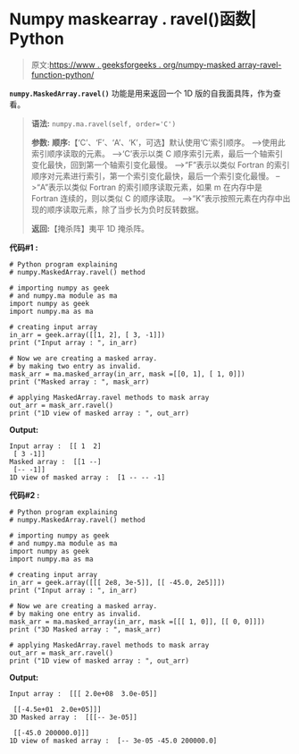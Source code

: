 # Numpy maskearray . ravel()函数| Python

> 原文:[https://www . geeksforgeeks . org/numpy-masked array-ravel-function-python/](https://www.geeksforgeeks.org/numpy-maskedarray-ravel-function-python/)

**`numpy.MaskedArray.ravel()`** 功能是用来返回一个 1D 版的自我面具阵，作为查看。

> **语法:** `numpy.ma.ravel(self, order='C')`
> 
> **参数:**
> **顺序:**【‘C’、‘F’、‘A’、‘K’，可选】默认使用‘C’索引顺序。
> –>使用此索引顺序读取的元素。
> –>‘C’表示以类 C 顺序索引元素，最后一个轴索引变化最快，回到第一个轴索引变化最慢。
> –>“F”表示以类似 Fortran 的索引顺序对元素进行索引，第一个索引变化最快，最后一个索引变化最慢。
> –>“A”表示以类似 Fortran 的索引顺序读取元素，如果 m 在内存中是 Fortran 连续的，则以类似 C 的顺序读取。
> –>“K”表示按照元素在内存中出现的顺序读取元素，除了当步长为负时反转数据。
> 
> **返回:**【掩杀阵】夷平 1D 掩杀阵。

**代码#1 :**

```
# Python program explaining
# numpy.MaskedArray.ravel() method 

# importing numpy as geek  
# and numpy.ma module as ma 
import numpy as geek 
import numpy.ma as ma 

# creating input array  
in_arr = geek.array([[1, 2], [ 3, -1]]) 
print ("Input array : ", in_arr) 

# Now we are creating a masked array. 
# by making two entry as invalid.  
mask_arr = ma.masked_array(in_arr, mask =[[0, 1], [ 1, 0]]) 
print ("Masked array : ", mask_arr) 

# applying MaskedArray.ravel methods to mask array 
out_arr = mask_arr.ravel() 
print ("1D view of masked array : ", out_arr) 
```

**Output:**

```
Input array :  [[ 1  2]
 [ 3 -1]]
Masked array :  [[1 --]
 [-- -1]]
1D view of masked array :  [1 -- -- -1]

```

**代码#2 :**

```
# Python program explaining
# numpy.MaskedArray.ravel() method 

# importing numpy as geek  
# and numpy.ma module as ma 
import numpy as geek 
import numpy.ma as ma 

# creating input array 
in_arr = geek.array([[[ 2e8, 3e-5]], [[ -45.0, 2e5]]])
print ("Input array : ", in_arr)

# Now we are creating a masked array. 
# by making one entry as invalid.  
mask_arr = ma.masked_array(in_arr, mask =[[[ 1, 0]], [[ 0, 0]]]) 
print ("3D Masked array : ", mask_arr) 

# applying MaskedArray.ravel methods to mask array 
out_arr = mask_arr.ravel() 
print ("1D view of masked array : ", out_arr) 
```

**Output:**

```
Input array :  [[[ 2.0e+08  3.0e-05]]

 [[-4.5e+01  2.0e+05]]]
3D Masked array :  [[[-- 3e-05]]

 [[-45.0 200000.0]]]
1D view of masked array :  [-- 3e-05 -45.0 200000.0]

```
